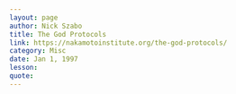 ```yaml
---
layout: page
author: Nick Szabo
title: The God Protocols
link: https://nakamotoinstitute.org/the-god-protocols/
category: Misc
date: Jan 1, 1997
lesson: 
quote: 
---
```


